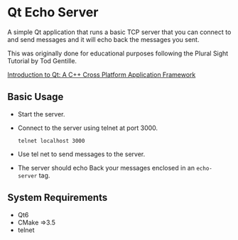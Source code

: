 # Qt Echo Server

A simple Qt application that runs a basic TCP server that you can connect to and send messages and it will echo back the messages you sent.

This was originally done for educational purposes following the Plural Sight Tutorial by Tod Gentille.

[Introduction to Qt: A C++ Cross Platform Application Framework](https://app.pluralsight.com/library/courses/introduction-qt-cplusplus-framework/table-of-contents)

## Basic Usage

- Start the server.
- Connect to the server using telnet at port 3000.

    `telnet localhost 3000`

- Use tel net to send messages to the server.
- The server should echo Back your messages enclosed in an `echo-server` tag.

## System Requirements

- Qt6
- CMake =>3.5
- telnet
